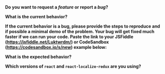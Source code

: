<!--
  Note: if the issue is about documentation, please file it at:
  https://github.com/ryandrewjohnson/react-localize-redux-docs/issues
-->

**Do you want to request a _feature_ or report a _bug_?**

**What is the current behavior?**

**If the current behavior is a bug, please provide the steps to reproduce and if possible a minimal demo of the problem. Your bug will get fixed much faster if we can run your code. Paste the link to your JSFiddle (https://jsfiddle.net/Luktwrdm/) or CodeSandbox (https://codesandbox.io/s/new) example below:**

**What is the expected behavior?**

**Which versions of `react` and `react-localize-redux` are you using?**
